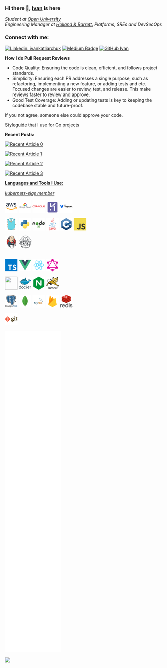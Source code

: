 ### Hi there 👋, [Ivan][website] is here

<p>
<em>Student at  <a href="https://www.open.ac.uk">Open University</a>
</br>Engineering Manager at <a href="https://www.hollandandbarrettcorporate.com/">Holland & Barrett.</a> Platforms, SREs and DevSecOps
</em>
</p>

### Connect with me:

[![Linkedin: ivankatliarchuk](https://img.shields.io/badge/-ivankatliarchuk-blue?style=flat-square&logo=Linkedin&logoColor=white&link=https://www.linkedin.com/in/ivankatliarchuk/)][linkedin]
[![Medium Badge](https://badgen.net/badge/icon/medium?icon=medium&label&color=green)][medium]
[![GitHub Ivan](https://img.shields.io/github/followers/ivankatliarchuk?label=follow&style=social)][github]

**How I do Pull Request Reviews**
- Code Quality: Ensuring the code is clean, efficient, and follows project standards.
- Simplicity: Ensuring each PR addresses a single purpose, such as refactoring, implementing a new feature, or adding tests and etc. Focused changes are easier to review, test, and release. This make reviews faster to review and approve.
- Good Test Coverage: Adding or updating tests is key to keeping the codebase stable and future-proof.

If you not agree, someone else could approve your code.

[Styleguide](https://google.github.io/styleguide/go/) that I use for Go projects

**Recent Posts:**

 <a target="_blank" href="https://github-readme-medium-recent-article.vercel.app/medium/@ivan.katliarchuk/0"><img src="https://github-readme-medium-recent-article.vercel.app/medium/@ivan.katliarchuk/0" alt="Recent Article 0">

<a target="_blank" href="https://github-readme-medium-recent-article.vercel.app/medium/@ivan.katliarchuk/1"><img src="https://github-readme-medium-recent-article.vercel.app/medium/@ivan.katliarchuk/1" alt="Recent Article 1">

<a target="_blank" href="https://github-readme-medium-recent-article.vercel.app/medium/@ivan.katliarchuk/2"><img src="https://github-readme-medium-recent-article.vercel.app/medium/@ivan.katliarchuk/2" alt="Recent Article 2">

<a target="_blank" href="https://github-readme-medium-recent-article.vercel.app/medium/@ivan.katliarchuk/3"><img src="https://github-readme-medium-recent-article.vercel.app/medium/@ivan.katliarchuk/3" alt="Recent Article 3">

**Languages and Tools I Use:**

<em><a href="https://github.com/kubernetes-sigs">kubernets-sigs member</a>

<!--  platforms -->
<code><img width="40" height="40" src="https://raw.githubusercontent.com/github/explore/80688e429a7d4ef2fca1e82350fe8e3517d3494d/topics/aws/aws.png"></code>
<code><img width="40" height="40" src="https://raw.githubusercontent.com/devicons/devicon/master/icons/googlecloud/googlecloud-original-wordmark.svg"></code>
<code><img width="40" height="40" src="https://raw.githubusercontent.com/devicons/devicon/master/icons/oracle/oracle-original.svg"></code>
<code><img width="40" height="35" src="https://raw.githubusercontent.com/devicons/devicon/master/icons/heroku/heroku-plain.svg"/></code>
<code><img width="40" height="40" src="https://raw.githubusercontent.com/devicons/devicon/master/icons/vagrant/vagrant-original-wordmark.svg"></code>
<!--  languages -->
<code><img width="40" height="40" src="https://raw.githubusercontent.com/devicons/devicon/master/icons/go/go-original.svg"></code>
<code><img width="40" height="40" src="https://raw.githubusercontent.com/github/explore/80688e429a7d4ef2fca1e82350fe8e3517d3494d/topics/python/python.png"></code>
<code><img width="40" height="40" src="https://raw.githubusercontent.com/devicons/devicon/master/icons/nodejs/nodejs-original-wordmark.svg"></code>
<code><img width="40" height="40" src="https://raw.githubusercontent.com/devicons/devicon/master/icons/java/java-original-wordmark.svg"/></code>
<code><img width="40" height="40" src="https://raw.githubusercontent.com/github/explore/80688e429a7d4ef2fca1e82350fe8e3517d3494d/topics/cpp/cpp.png"></code>
<code><img width="40" height="40" src="https://raw.githubusercontent.com/github/explore/80688e429a7d4ef2fca1e82350fe8e3517d3494d/topics/javascript/javascript.png"></code>
<!--  ci systems -->
<code></code>
<code><img width="40" height="40" src="https://raw.githubusercontent.com/devicons/devicon/master/icons/jenkins/jenkins-original.svg"></code>
<code><img width="40" height="40" src="https://raw.githubusercontent.com/devicons/devicon/master/icons/travis/travis-plain.svg"></code>
<!-- frameworks  -->
<code> <img width="40" height="40" src="https://raw.githubusercontent.com/devicons/devicon/master/icons/typescript/typescript-original.svg"/></code>
<code><img width="40" height="40" src="https://raw.githubusercontent.com/github/explore/80688e429a7d4ef2fca1e82350fe8e3517d3494d/topics/vue/vue.png"></code>
<code><img width="40" height="40" src="https://raw.githubusercontent.com/github/explore/80688e429a7d4ef2fca1e82350fe8e3517d3494d/topics/react/react.png"></code>
<code><img width="40" height="40" src="https://raw.githubusercontent.com/github/explore/5c058a388828bb5fde0bcafd4bc867b5bb3f26f3/topics/graphql/graphql.png"></code>
<!-- infrastructure -->
<code></code>
<code><img width="40" height="40" src="https://www.vectorlogo.zone/logos/kubernetes/kubernetes-icon.svg"></code>
<code><img width="40" height="40" src="https://raw.githubusercontent.com/devicons/devicon/master/icons/docker/docker-original-wordmark.svg"/></code>
<code><img width="40" height="40" src="https://raw.githubusercontent.com/devicons/devicon/master/icons/nginx/nginx-original.svg"/></code>
<code><img width="40" height="40" src="https://raw.githubusercontent.com/devicons/devicon/master/icons/tomcat/tomcat-original-wordmark.svg"/></code>

<!--  databases -->
<code><img width="40" height="40" src="https://raw.githubusercontent.com/devicons/devicon/master/icons/postgresql/postgresql-original-wordmark.svg"/></code>
<code><img width="40" height="40" src="https://raw.githubusercontent.com/devicons/devicon/master/icons/mongodb/mongodb-original.svg"/></code>
<code><img width="40" height="40" src="https://raw.githubusercontent.com/github/explore/80688e429a7d4ef2fca1e82350fe8e3517d3494d/topics/mysql/mysql.png"></code>
<code><img width="40" height="40" src="https://raw.githubusercontent.com/github/explore/80688e429a7d4ef2fca1e82350fe8e3517d3494d/topics/firebase/firebase.png"></code>
<code><img width="40" height="40"  src="https://raw.githubusercontent.com/devicons/devicon/master/icons/redis/redis-original-wordmark.svg"/></code>
<!--  -->
<code><img  width="40" height="40" src="https://raw.githubusercontent.com/github/explore/80688e429a7d4ef2fca1e82350fe8e3517d3494d/topics/git/git.png"></code>

![Metrics](https://github.com/ivankatliarchuk/ivankatliarchuk/blob/metrics/github-metrics.svg)

![](https://visitor-badge.glitch.me/badge?page_id=ivankatliarchuk.ivankatliarchuk)

<!--END_SECTION:waka-->

<!--
**ivankatliarchuk/ivankatliarchuk** is a ✨ _special_ ✨ repository because its `README.md` (this file) appears on your GitHub profile.

Here are some ideas to get you started:

- 🔭 I’m currently working on ...
- 🌱 I’m currently learning ...
- 👯 I’m looking to collaborate on ...
- 🤔 I’m looking for help with ...
- 💬 Ask me about ...
- 📫 How to reach me: ...
- 😄 Pronouns: ...
- ⚡ Fun fact: ...
-->

[website]: https://ivankatliarchuk.github.io
[medium]: https://medium.com/@ivan.katliarchuk
[linkedin]: https://www.linkedin.com/in/ivankatliarchuk
[github]: https://github.com/ivankatliarchuk
